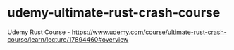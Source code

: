 # udemy-ultimate-rust-crash-course
Udemy Rust Course - https://www.udemy.com/course/ultimate-rust-crash-course/learn/lecture/17894460#overview
